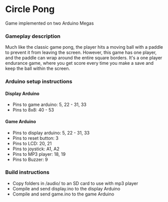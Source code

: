 # Circle Pong
Game implemented on two Arduino Megas

### Gameplay description
Much like the classic game pong, the player hits a moving ball with a paddle to prevent it from leaving the screen. However, this game has one player, and the paddle can wrap around the entire square borders. It's a one player endurance game, where you get score every time you make a save and keep the ball within the screen.

### Arduino setup instructions

#### Display Arduino

* Pins to game arduino: 5, 22 - 31, 33
* Pins to 8x8: 40 - 53

#### Game Arduino

* Pins to display arduino: 5, 22 - 31, 33
* Pins to reset button: 3
* Pins to LCD: 20, 21
* Pins to joystick: A1, A2
* Pins to MP3 player: 18, 19
* Pins to Buzzer: 9

### Build instructions

* Copy folders in /audio/ to an SD card to use with mp3 player
* Compile and send display.ino to the display Arduino
* Compile and send game.ino to the game Arduino
